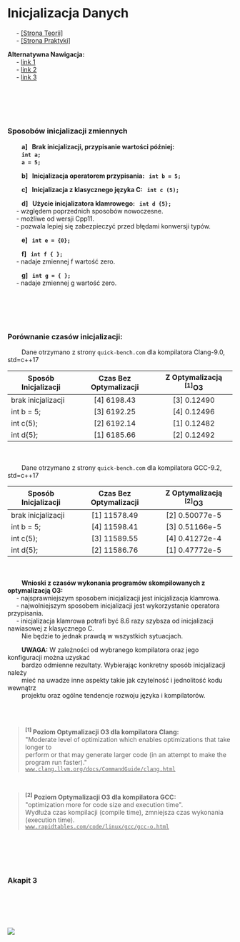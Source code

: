 # Inicjalizacja Danych
&nbsp;&nbsp;&nbsp;&nbsp; - [[Strona Teorii]]() \
&nbsp;&nbsp;&nbsp;&nbsp; - [[Strona Praktyki]]() 

**Alternatywna Nawigacja:**  
&nbsp;&nbsp;&nbsp;&nbsp; - [link 1]() \
&nbsp;&nbsp;&nbsp;&nbsp; - [link 2]() \
&nbsp;&nbsp;&nbsp;&nbsp; - [link 3]()



<br/><br/>
-------------
### Sposobów inicjalizacji zmiennych
&nbsp;&nbsp;&nbsp;&nbsp;&nbsp;&nbsp;&nbsp; **a] &nbsp; Brak inicjalizacji, przypisanie wartości później:** \
&nbsp;&nbsp;&nbsp;&nbsp;&nbsp;&nbsp;&nbsp; **`int a;`** \
&nbsp;&nbsp;&nbsp;&nbsp;&nbsp;&nbsp;&nbsp; **`a = 5;`**
 
&nbsp;&nbsp;&nbsp;&nbsp;&nbsp;&nbsp;&nbsp; **b] &nbsp; Inicjalizacja operatorem przypisania: &nbsp; `int b = 5;`**

&nbsp;&nbsp;&nbsp;&nbsp;&nbsp;&nbsp;&nbsp; **c] &nbsp; Inicjalizacja z klasycznego języka C: &nbsp;  `int c (5);`** 

&nbsp;&nbsp;&nbsp;&nbsp;&nbsp;&nbsp;&nbsp; **d] &nbsp; Użycie inicjalizatora klamrowego:  &nbsp;  `int d {5};`** \
&nbsp;&nbsp;&nbsp;&nbsp; - względem poprzednich sposobów nowoczesne. \
&nbsp;&nbsp;&nbsp;&nbsp; - możliwe od wersji Cpp11. \
&nbsp;&nbsp;&nbsp;&nbsp; - pozwala lepiej się zabezpieczyć przed błędami konwersji typów.

&nbsp;&nbsp;&nbsp;&nbsp;&nbsp;&nbsp;&nbsp; **e] &nbsp; `int e = {0};`**

&nbsp;&nbsp;&nbsp;&nbsp;&nbsp;&nbsp;&nbsp; **f] &nbsp; `int f { };`** \
&nbsp;&nbsp;&nbsp;&nbsp; - nadaje zmiennej f wartość zero.

&nbsp;&nbsp;&nbsp;&nbsp;&nbsp;&nbsp;&nbsp; **g] &nbsp; `int g = { };`** \
&nbsp;&nbsp;&nbsp;&nbsp; - nadaje zmiennej g wartość zero.








<br/><br/>
-------------
### Porównanie czasów inicjalizacji:
&nbsp;&nbsp;&nbsp;&nbsp;&nbsp;&nbsp;&nbsp; Dane otrzymano z strony `quick-bench.com` dla kompilatora Clang-9.0, std=c++17

| Sposób Inicjalizacji  | Czas Bez Optymalizacji | Z Optymalizacją <sup>[1]</sup>O3 |
| ------------- |:-------------:|:-------------:|
| brak inicjalizacji    | [4] 6198.43   | [3] 0.12490   |
| int b = 5;            | [3] 6192.25   | [4] 0.12496   |
| int c(5);             | [2] 6192.14   | [1] 0.12482   |
| int d{5};             | [1] 6185.66   | [2] 0.12492   |

<br/> \
&nbsp;&nbsp;&nbsp;&nbsp;&nbsp;&nbsp;&nbsp; Dane otrzymano z strony `quick-bench.com` dla kompilatora GCC-9.2, std=c++17

| Sposób Inicjalizacji  | Czas Bez Optymalizacji | Z Optymalizacją <sup>[2]</sup>O3 |
| ------------- |:-------------:|:-------------:|
| brak inicjalizacji    | [1] 11578.49   | [2] 0.50077e-5   |
| int b = 5;            | [4] 11598.41   | [3] 0.51166e-5   |
| int c(5);             | [3] 11589.55   | [4] 0.41272e-4   |
| int d{5};             | [2] 11586.76   | [1] 0.47772e-5   |

<br/> \
&nbsp;&nbsp;&nbsp;&nbsp;&nbsp;&nbsp;&nbsp; **Wnioski z czasów wykonania programów skompilowanych z optymalizacją O3:** \
&nbsp;&nbsp;&nbsp;&nbsp; - najsprawniejszym sposobem inicjalizacji jest inicjalizacja klamrowa. \
&nbsp;&nbsp;&nbsp;&nbsp; - najwolniejszym sposobem inicjalizacji jest wykorzystanie operatora przypisania. \
&nbsp;&nbsp;&nbsp;&nbsp; - inicjalizacja klamrowa potrafi być 8.6 razy szybsza od inicjalizacji nawiasowej z klasycznego C. \
&nbsp;&nbsp;&nbsp;&nbsp;&nbsp;&nbsp;&nbsp; Nie będzie to jednak prawdą w wszystkich sytuacjach.

&nbsp;&nbsp;&nbsp;&nbsp;&nbsp;&nbsp;&nbsp; **UWAGA:** W zależności od wybranego kompilatora oraz jego konfiguracji można uzyskać \
&nbsp;&nbsp;&nbsp;&nbsp;&nbsp;&nbsp;&nbsp; bardzo odmienne rezultaty. Wybierając konkretny sposób inicjalizacji należy \
&nbsp;&nbsp;&nbsp;&nbsp;&nbsp;&nbsp;&nbsp; mieć na uwadze inne aspekty takie jak czytelność i jednolitość kodu wewnątrz \
&nbsp;&nbsp;&nbsp;&nbsp;&nbsp;&nbsp;&nbsp; projektu oraz ogólne tendencje rozwoju języka i kompilatorów.

<br/>
<br/>

> **<sup>[1]</sup> Poziom Optymalizacji O3 dla kompilatora Clang:** \
> "Moderate level of optimization which enables optimizations that take longer to \
> perform or that may generate larger code (in an attempt to make the program run faster)." \
> <ins>`www.clang.llvm.org/docs/CommandGuide/clang.html`</ins>

<br/>

> **<sup>[2]</sup> Poziom Optymalizacji O3 dla kompilatora GCC:** \
> "optimization more for code size and execution time". \
> Wydłuża czas kompilacji (compile time), zmniejsza czas wykonania (execution time). \
> <ins>`www.rapidtables.com/code/linux/gcc/gcc-o.html`</ins>


<br/><br/>
-------------
### Akapit 3


<br/><br/>
-------------
![](https://github.com/Ptysiek/resources/blob/master/Ver2.PNG)
